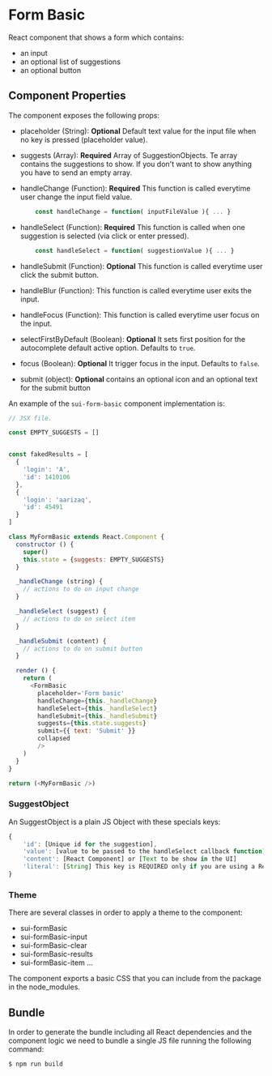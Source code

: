 # Form Basic

React component that shows a form which contains:
- an input
- an optional list of suggestions
- an optional button

## Component Properties

The component exposes the following props:

* placeholder (String): **Optional** Default text value for the input file when no key is pressed (placeholder value).
* suggests (Array): **Required** Array of SuggestionObjects. Te array contains the suggestions to show. If you don't want to show anything you have to send an empty array.
* handleChange (Function): **Required** This function is called everytime user change the input field value.

	```javascript
		const handleChange = function( inputFileValue ){ ... }
	```
* handleSelect (Function): **Required** This function is called when one suggestion is selected (via click or enter pressed).

	```javascript
		const handleSelect = function( suggestionValue ){ ... }
	```
* handleSubmit (Function): **Optional** This function is called everytime user click the submit button.
* handleBlur (Function): This function is called everytime user exits the input.
* handleFocus (Function): This function is called everytime user focus on the input.
* selectFirstByDefault (Boolean): **Optional** It sets first position for the autocomplete default active option. Defaults to `true`.
* focus (Boolean): **Optional** It trigger focus in the input. Defaults to `false`.
* submit (object): **Optional** contains an optional icon and an optional text for the submit button


An example of the `sui-form-basic` component implementation is:

```javascript
// JSX file.

const EMPTY_SUGGESTS = []


const fakedResults = [
  {
    'login': 'A',
    'id': 1410106
  },
  {
    'login': 'aarizaq',
    'id': 45491
  }
]

class MyFormBasic extends React.Component {
  constructor () {
    super()
    this.state = {suggests: EMPTY_SUGGESTS}
  }

  _handleChange (string) {
    // actions to do on input change
  }

  _handleSelect (suggest) {
    // actions to do on select item
  }

  _handleSubmit (content) {
    // actions to do on submit button
  }

  render () {
    return (
      <FormBasic
        placeholder='Form basic'
        handleChange={this._handleChange}
        handleSelect={this._handleSelect}
        handleSubmit={this._handleSubmit}
        suggests={this.state.suggests}
        submit={{ text: 'Submit' }}
        collapsed
        />
    )
  }
}

return (<MyFormBasic />)

```

### SuggestObject

An SuggestObject is a plain JS Object with these specials keys:

```javascript
{
    'id': [Unique id for the suggestion],
    'value': [value to be passed to the handleSelect callback function]
    'content': [React Component] or [Text to be show in the UI]
    'literal': [String] This key is REQUIRED only if you are using a ReactJS Component like a content. It is used to decide which text has to be put in the input text when this suggestion is selected, in other case content will be used,
}
```

### Theme

There are several classes in order to apply a theme to the component:

* sui-formBasic
* sui-formBasic-input
* sui-formBasic-clear
* sui-formBasic-results
* sui-formBasic-item
...

The component exports a basic CSS that you can include from the package in the node_modules.


## Bundle

In order to generate the bundle including all React dependencies and the component logic we need to bundle a single JS file running the following command:
```
$ npm run build
```
